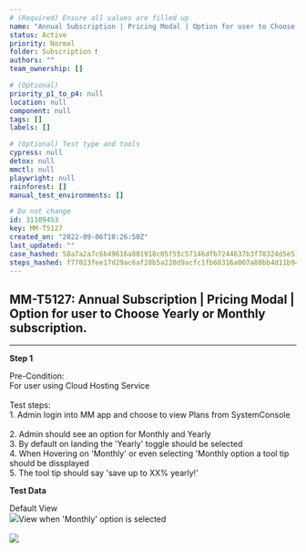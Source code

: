 ```yaml
---
# (Required) Ensure all values are filled up
name: "Annual Subscription | Pricing Modal | Option for user to Choose Yearly or Monthly subscription."
status: Active
priority: Normal
folder: Subscription ❗
authors: ""
team_ownership: []

# (Optional)
priority_p1_to_p4: null
location: null
component: null
tags: []
labels: []

# (Optional) Test type and tools
cypress: null
detox: null
mmctl: null
playwright: null
rainforest: []
manual_test_environments: []

# Do not change
id: 31109453
key: MM-T5127
created_on: "2022-09-06T10:26:50Z"
last_updated: ""
case_hashed: 58a7a2a7c6b49616a801918c05f55c57146dfb7244637b3f78324d5e51f9bd8b0f88812ebedbfa18ef78224ad826b796
steps_hashed: f77023fee17d29ac6af28b5a220d9acfc1fb60316a007a88bb4d11b9428d387bc67ed1ae34fb847cd26ae3b0f2463e68
---
```


<!-- (Auto-generated) Based on frontmatter's "key" and "name" -->

## MM-T5127: Annual Subscription | Pricing Modal | Option for user to Choose Yearly or Monthly subscription.

---

**Step 1**

Pre-Condition:\
For user using Cloud Hosting Service\
\
Test steps:\
1\. Admin login into MM app and choose to view Plans from SystemConsole\
\
2\. Admin should see an option for Monthly and Yearly\
3\. By default on landing the 'Yearly' toggle should be selected\
4\. When Hovering on 'Monthly' or even selecting 'Monthly option a tool tip should be dissplayed\
5\. The tool tip should say 'save up to XX% yearly!'

**Test Data**

Default View\
![](https://smartbear-tm4j-prod-us-west-2-attachment-rich-text.s3.us-west-2.amazonaws.com/embedded-f3277290f945470c4add5d21ef3dc7ca7b74388fc7152bfb6b99ae58c66a95a8-1662459992635-Screenshot+2022-09-06+at+3.55.45+PM.png)View when 'Monthly' option is selected\
\
![](https://smartbear-tm4j-prod-us-west-2-attachment-rich-text.s3.us-west-2.amazonaws.com/embedded-f3277290f945470c4add5d21ef3dc7ca7b74388fc7152bfb6b99ae58c66a95a8-1667892682435-Screenshot+2022-11-08+at+12.59.13+PM.png)
